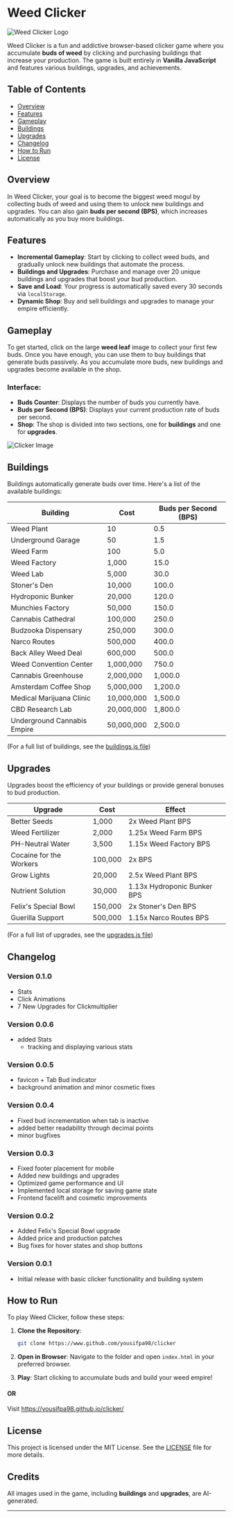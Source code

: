 
# Weed Clicker

![Weed Clicker Logo](./assets/img/logo.svg)

Weed Clicker is a fun and addictive browser-based clicker game where you accumulate **buds of weed** by clicking and purchasing buildings that increase your production. The game is built entirely in **Vanilla JavaScript** and features various buildings, upgrades, and achievements.

## Table of Contents
- [Overview](#overview)
- [Features](#features)
- [Gameplay](#gameplay)
- [Buildings](#buildings)
- [Upgrades](#upgrades)
- [Changelog](#changelog)
- [How to Run](#how-to-run)
- [License](#license)
  
## Overview

In Weed Clicker, your goal is to become the biggest weed mogul by collecting buds of weed and using them to unlock new buildings and upgrades. You can also gain **buds per second (BPS)**, which increases automatically as you buy more buildings.

## Features

- **Incremental Gameplay**: Start by clicking to collect weed buds, and gradually unlock new buildings that automate the process.
- **Buildings and Upgrades**: Purchase and manage over 20 unique buildings and upgrades that boost your bud production.
- **Save and Load**: Your progress is automatically saved every 30 seconds via `localStorage`.
- **Dynamic Shop**: Buy and sell buildings and upgrades to manage your empire efficiently.

## Gameplay

To get started, click on the large **weed leaf** image to collect your first few buds. Once you have enough, you can use them to buy buildings that generate buds passively. As you accumulate more buds, new buildings and upgrades become available in the shop.

### Interface:

- **Buds Counter**: Displays the number of buds you currently have.
- **Buds per Second (BPS)**: Displays your current production rate of buds per second.
- **Shop**: The shop is divided into two sections, one for **buildings** and one for **upgrades**.
  
![Clicker Image](./assets/img/click_img.png)

## Buildings

Buildings automatically generate buds over time. Here's a list of the available buildings:

| Building                 | Cost      | Buds per Second (BPS) |
|--------------------------|-----------|-----------------------|
| Weed Plant                | 10        | 0.5                   |
| Underground Garage        | 50        | 1.5                   |
| Weed Farm                 | 100       | 5.0                   |
| Weed Factory              | 1,000     | 15.0                  |
| Weed Lab                  | 5,000     | 30.0                  |
| Stoner's Den              | 10,000    | 100.0                 |
| Hydroponic Bunker         | 20,000    | 120.0                 |
| Munchies Factory          | 50,000    | 150.0                 |
| Cannabis Cathedral        | 100,000   | 250.0                 |
| Budzooka Dispensary       | 250,000   | 300.0                 |
| Narco Routes              | 500,000   | 400.0                 |
| Back Alley Weed Deal      | 600,000   | 500.0                 |
| Weed Convention Center    | 1,000,000 | 750.0                 |
| Cannabis Greenhouse       | 2,000,000 | 1,000.0               |
| Amsterdam Coffee Shop     | 5,000,000 | 1,200.0               |
| Medical Marijuana Clinic  | 10,000,000| 1,500.0               |
| CBD Research Lab          | 20,000,000| 1,800.0               |
| Underground Cannabis Empire | 50,000,000| 2,500.0              |

(For a full list of buildings, see the [buildings.js file](./buildings.js))

## Upgrades

Upgrades boost the efficiency of your buildings or provide general bonuses to bud production.

| Upgrade                  | Cost      | Effect                 |
|--------------------------|-----------|------------------------|
| Better Seeds              | 1,000     | 2x Weed Plant BPS      |
| Weed Fertilizer           | 2,000     | 1.25x Weed Farm BPS    |
| PH-Neutral Water          | 3,500     | 1.15x Weed Factory BPS |
| Cocaine for the Workers   | 100,000   | 2x BPS                 |
| Grow Lights               | 20,000    | 2.5x Weed Plant BPS    |
| Nutrient Solution         | 30,000    | 1.13x Hydroponic Bunker BPS |
| Felix's Special Bowl      | 150,000   | 2x Stoner's Den BPS    |
| Guerilla Support          | 500,000   | 1.15x Narco Routes BPS |

(For a full list of upgrades, see the [upgrades.js file](./upgrades.js))

## Changelog

### Version 0.1.0
- Stats
- Click Animations
- 7 New Upgrades for Clickmultiplier

### Version 0.0.6
- added Stats
   - tracking and displaying various stats

### Version 0.0.5
- favicon + Tab Bud indicator
- background animation and minor cosmetic fixes

### Version 0.0.4
- Fixed bud incrementation when tab is inactive
- added better readability through decimal points
- minor bugfixes

### Version 0.0.3
- Fixed footer placement for mobile
- Added new buildings and upgrades
- Optimized game performance and UI
- Implemented local storage for saving game state
- Frontend facelift and cosmetic improvements

### Version 0.0.2
- Added Felix's Special Bowl upgrade
- Added price and production patches
- Bug fixes for hover states and shop buttons

### Version 0.0.1
- Initial release with basic clicker functionality and building system

## How to Run

To play Weed Clicker, follow these steps:

1. **Clone the Repository**:
   ```bash
   git clone https://www.github.com/yousifpa98/clicker
   ```

2. **Open in Browser**:
   Navigate to the folder and open `index.html` in your preferred browser.

3. **Play**:
   Start clicking to accumulate buds and build your weed empire!

#### OR

Visit https://yousifpa98.github.io/clicker/

## License

This project is licensed under the MIT License. See the [LICENSE](LICENSE) file for more details.

## Credits

All images used in the game, including **buildings** and **upgrades**, are AI-generated.

---